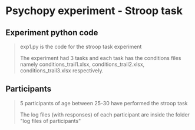 # Psychopy experiment - Stroop task

## Experiment python code

> exp1.py is the code for the stroop task experiment
>
> The experiment had 3 tasks and each task has the conditions files namely conditions_trail1.xlsx, conditions_trail2.xlsx, conditions_trail3.xlsx respectively.

## Participants

> 5 participants of age between 25-30 have performed the stroop task
>
> The log files (with responses) of each participant are inside the folder "log files of participants"
